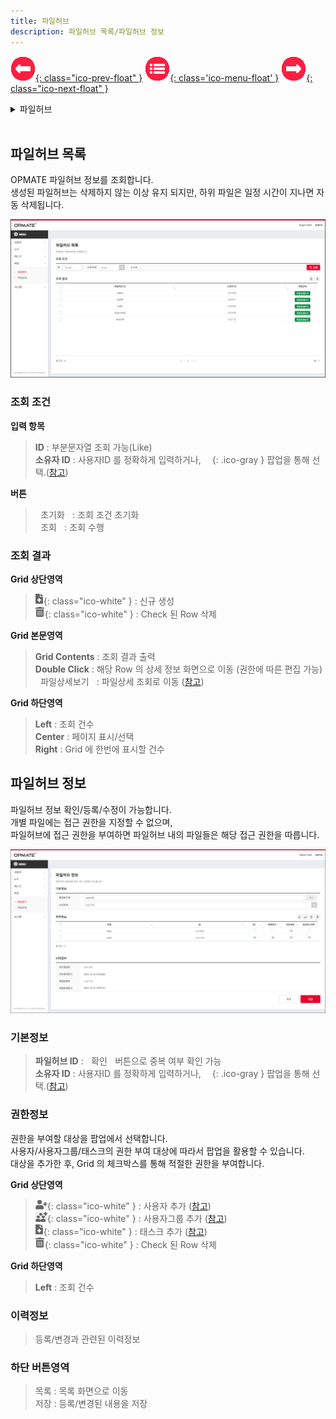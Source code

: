 ```yaml
---
title: 파일허브
description: 파일허브 목록/파일허브 정보
---
```


<link rel="stylesheet" type="text/css" href="css/opme.css">

<!-- Defined -->
[filehub-lst]: img/filehub-lst.png
[filehub-dtl]: img/filehub-dtl.png
[file]: file.md
[ico-search]: img/icon/ico-search.png
[ico-del]: img/icon/ico-del.png
[ico-add]: img/icon/ico-add.png
[ico-adduser]: img/icon/ico-adduser.png
[ico-addusergrp]: img/icon/ico-addusergrp.png
[popup-user]: popupuser.md
[popup-usergrp]: popupusergroup.md
[popup-task]: popuptask.md

<!-- Floating Menu -->
[prev]: dctnry.html "단어사전"
[menu]: index.html "목차"
[next]: file.html "파일"
[ico-prev]: img/icon/ico-prev.png
[ico-menu]: img/icon/ico-menu.png
[ico-next]: img/icon/ico-next.png
[![이전][ico-prev]{: class="ico-prev-float" }][prev]
[![목차][ico-menu]{: class='ico-menu-float' }][menu]
[![다음][ico-next]{: class="ico-next-float" }][next]

<details>
<summary>파일허브</summary>
    파일허브는 파일 송수신을 위한 임시 보관소입니다.  
</details><br>

## 파일허브 목록
OPMATE 파일허브 정보를 조회합니다.  
생성된 파일허브는 삭제하지 않는 이상 유지 되지만, 하위 파일은 일정 시간이 지나면 자동 삭제됩니다.  


![파일허브 목록][filehub-lst]

### **조회 조건**

**입력 항목**

> **ID** : 부분문자열 조회 가능(Like)   
> **소유자 ID** : 사용자ID 를 정확하게 입력하거나, ![소유자 조회][ico-search]{: .ico-gray } 팝업을 통해 선택.([참고][popup-user])  

**버튼**

> <kbd class="btn-gray">&nbsp;초기화&nbsp;</kbd> : 조회 조건 초기화  
> <kbd class="btn-red">&nbsp;조회&nbsp;</kbd> : 조회 수행  
 
### **조회 결과**

**Grid 상단영역**

> ![추가/등록][ico-add]{: class="ico-white" } : 신규 생성  
> ![삭제][ico-del]{: class="ico-white" } : Check 된 Row 삭제  

**Grid 본문영역**

> **Grid Contents** : 조회 결과 출력  
> **Double Click** : 해당 Row 의 상세 정보 화면으로 이동 (권한에 따른 편집 가능)  
> <kbd class="btn-green">&nbsp;파일상세보기&nbsp;</kbd> : 파일상세 조회로 이동 ([참고][file])  
 
**Grid 하단영역**

> **Left** : 조회 건수  
> **Center** : 페이지 표시/선택  
> **Right** : Grid 에 한번에 표시할 건수  

## 파일허브 정보

파일허브 정보 확인/등록/수정이 가능합니다.  
개별 파일에는 접근 권한을 지정할 수 없으며,  
파일허브에 접근 권한을 부여하면 파일허브 내의 파일들은 해당 접근 권한을 따릅니다.


![파일허브 정보][filehub-dtl]
 
### **기본정보**

> **파일허브 ID** : <kbd class="btn-gray">&nbsp;확인&nbsp;</kbd> 버튼으로 중복 여부 확인 가능    
> **소유자 ID** : 사용자ID 를 정확하게 입력하거나, ![소유자 조회][ico-search]{: .ico-gray } 팝업을 통해 선택.([참고][popup-user])


### **권한정보**  

권한을 부여할 대상을 팝업에서 선택합니다.  
사용자/사용자그룹/태스크의 권한 부여 대상에 따라서 팝업을 활용할 수 있습니다.  
대상을 추가한 후, Grid 의 체크박스를 통해 적절한 권한을 부여합니다.

**Grid 상단영역**

> ![추가/등록][ico-adduser]{: class="ico-white" } : 사용자 추가 ([참고][popup-user])  
> ![추가/등록][ico-addusergrp]{: class="ico-white" } : 사용자그룹 추가 ([참고][popup-usergrp])   
> ![추가/등록][ico-add]{: class="ico-white" } : 태스크 추가 ([참고][popup-task])  
> ![삭제][ico-del]{: class="ico-white" } : Check 된 Row 삭제

**Grid 하단영역**

> **Left** : 조회 건수

### **이력정보**

> 등록/변경과 관련된 이력정보

### **하단 버튼영역**

> <kbd class="btn-gray">목록</kbd> : 목록 화면으로 이동  
> <kbd class="btn-red">저장</kbd> : 등록/변경된 내용을 저장  
